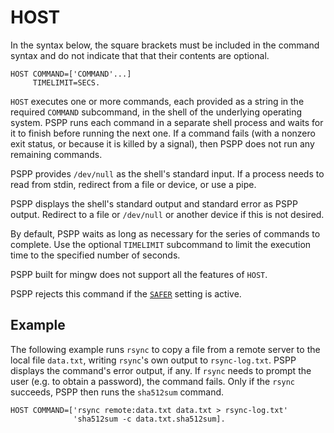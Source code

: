 # HOST

In the syntax below, the square brackets must be included in the command
syntax and do not indicate that that their contents are optional.

```
HOST COMMAND=['COMMAND'...]
     TIMELIMIT=SECS.
```

`HOST` executes one or more commands, each provided as a string in
the required `COMMAND` subcommand, in the shell of the underlying
operating system.  PSPP runs each command in a separate shell process
and waits for it to finish before running the next one.  If a command
fails (with a nonzero exit status, or because it is killed by a signal),
then PSPP does not run any remaining commands.

PSPP provides `/dev/null` as the shell's standard input.  If a
process needs to read from stdin, redirect from a file or device, or use
a pipe.

PSPP displays the shell's standard output and standard error as PSPP
output.  Redirect to a file or `/dev/null` or another device if this is
not desired.

By default, PSPP waits as long as necessary for the series of
commands to complete.  Use the optional `TIMELIMIT` subcommand to limit
the execution time to the specified number of seconds.

PSPP built for mingw does not support all the features of `HOST`.

PSPP rejects this command if the [`SAFER`](../utilities/set.md#safer)
setting is active.

## Example

The following example runs `rsync` to copy a file from a remote
server to the local file `data.txt`, writing `rsync`'s own output to
`rsync-log.txt`.  PSPP displays the command's error output, if any.  If
`rsync` needs to prompt the user (e.g. to obtain a password), the
command fails.  Only if the `rsync` succeeds, PSPP then runs the
`sha512sum` command.

```
HOST COMMAND=['rsync remote:data.txt data.txt > rsync-log.txt'
              'sha512sum -c data.txt.sha512sum].
```

